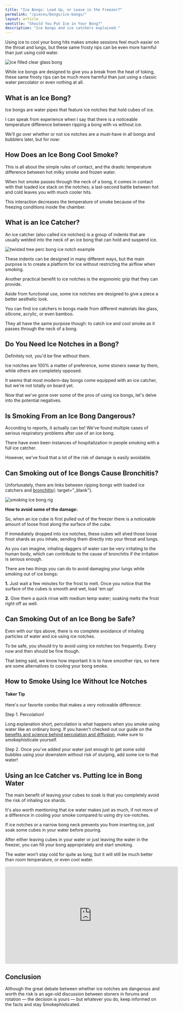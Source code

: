 ```yaml
---
title: "Ice Bongs: Load Up, or Leave in the Freezer?"
permalink: "/pieces/bongs/ice-bongs/"
layout: article
seotitle: "Should You Put Ice in Your Bong?" 
description: "Ice bongs and ice catchers explained."
---
```


Using ice to cool your bong hits makes smoke sessions feel much easier on the throat and lungs, but these same frosty rips can be even more harmful than just using cold water.

<img alt="ice filled clear glass bong" class="img-right lazyload" data-src="/images/bongs/ice-bongs/ice-bong-hdbw.jpg">

While ice bongs are designed to give you a break from the heat of toking, these same frosty rips can be much more harmful than just using a classic water percolator or even nothing at all.

## What is an Ice Bong?

Ice bongs are water pipes that feature ice notches that hold cubes of ice.

I can speak from experience when I say that there is a noticeable temperature difference between ripping a bong with vs without ice. 

We’ll go over whether or not ice notches are a must-have in all bongs and bubblers later, but for now:

## How Does an Ice Bong Cool Smoke?

This is all about the simple rules of contact, and the drastic temperature difference between hot milky smoke and frozen water.

When hot smoke passes through the neck of a bong, it comes in contact with that loaded ice stack on the notches; a last-second battle between hot and cold leaves you with much cooler hits.

This interaction decreases the temperature of smoke because of the freezing conditions inside the chamber.

## What is an Ice Catcher?

An ice catcher (also called ice notches) is a group of indents that are usually welded into the neck of an ice bong that can hold and suspend ice.

<img alt="twisted tree perc bong ice notch example" class="lazyload img-left" data-src="/images/bongs/ice-bongs/labeled-twisted-tree-ice-bong.jpg">

These indents can be designed in many different ways, but the main purpose is to create a platform for ice without restricting the airflow when smoking.

Another practical benefit to ice notches is the ergonomic grip that they can provide.

Aside from functional use, some ice notches are designed to give a piece a better aesthetic look.

You can find ice catchers in bongs made from different materials like glass, silicone, acrylic, or even bamboo.

They all have the same purpose though: to catch ice and cool smoke as it passes through the neck of a bong.

## Do You Need Ice Notches in a Bong?

Definitely not, you'd be fine without them.

Ice notches are 100% a matter of preference, some stoners swear by them, while others are completely opposed.

It seems that most modern-day bongs come equipped with an ice catcher, but we're not totally on board yet.

Now that we've gone over some of the pros of using ice bongs, let's delve into the potential negatives.

## Is Smoking From an Ice Bong Dangerous?

According to reports, it actually can be! We've found multiple cases of serious respiratory problems after use of an ice bong.

There have even been instances of hospitalization in people smoking with a full ice catcher.

However, we've foud that a lot of the risk of damage is easily avoidable.

## Can Smoking out of Ice Bongs Cause Bronchitis?

Unfortunately, there are links between ripping bongs with loaded ice catchers and [bronchitis](https://medlineplus.gov/chronicbronchitis.html){: target="_blank"}.

<img alt="smoking ice bong rig" class="lazyload img-middle" data-src="/images/bongs/ice-bongs/ice-bong-rip.gif">

**How to avoid some of the damage:**

So, when an ice cube is first pulled out of the freezer there is a noticeable amount of loose frost along the surface of the cube.

If immediately dropped into ice notches, these cubes will shed those loose frost shards as you inhale, sending them directly into your throat and lungs.

As you can imagine, inhaling daggers of water can be very irritating to the human body, which can contribute to the cause of bronchitis if the irritation is serious enough.

There are two things you can do to avoid damaging your lungs while smoking out of ice bongs:

**1.** Just wait a few minutes for the frost to melt. Once you notice that the surface of the cubes is smooth and wet, load 'em up!

**2.** Give them a quick rinse with medium temp water; soaking melts the frost right off as well.

## Can Smoking Out of an Ice Bong be Safe?

Even with our tips above, there is no complete avoidance of inhaling particles of water and ice using ice notches.

To be safe, you should try to avoid using ice notches too frequently. Every now and then should be fine though.

That being said, we know how important it is to have smoother rips, so here are some alternatives to cooling your bong smoke.

## How to Smoke Using Ice Without Ice Notches

<div class="toker-tip">
	<h4>Toker Tip<i class="box-icon-spacing fas fa-check"></i></h4>
	<p>Here's our favorite combo that makes a very noticeable difference:</p>
	<p>Step 1. Percolation!</p>
	<p>Long explanation short, percolation is what happens when you smoke using water like an ordinary bong. If you haven't checked out our guide on the <a class="toker-tip-button" target="_blank" href="/pieces/bongs/how-it-works/">benefits and science behind percolation and diffusion</a>, make sure to smokephisticate yourself.</p>
	<p>Step 2. Once you've added your water just enough to get some solid bubbles using your downstem without risk of slurping, add some ice to that water!</p>
</div>

## Using an Ice Catcher vs. Putting Ice in Bong Water

The main benefit of leaving your cubes to soak is that you completely avoid the risk of inhaling ice shards.

It's also worth mentioning that ice water makes just as much, if not more of a difference in cooling your smoke compared to using dry ice-notches.

If ice notches or a narrow bong neck prevents you from inserting ice, just soak some cubes in your water before pouring. 

After either leaving cubes in your water or just leaving the water in the freezer, you can fill your bong appropriately and start smoking.

The water won’t stay cold for quite as long, but it will still be much better than room temperature, or even cool water.

<div class="iframeVideo">
<iframe width="560" height="315" src="https://www.youtube.com/embed/oUwKI0Tai6U" frameborder="0" allow="accelerometer; autoplay; encrypted-media; gyroscope; picture-in-picture" allowfullscreen></iframe>
</div>

## Conclusion

Although the great debate between whether ice notches are dangerous and worth the risk is an age-old discussion between stoners in forums and rotation — the decision is yours — but whatever you do, keep informed on the facts and stay Smokephisticated.